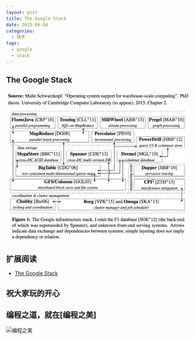 ```yaml
---
layout: post
title: The Google Stack
date: 2015-06-04
categories:
  - 技术
tags:
  - google
  - stack
---
```

## The Google Stack

![](/img/article/06/2015-06-04-the-google-stack.png)


## 扩展阅读

* [The Google Stack](http://malteschwarzkopf.de/research/assets/google-stack.pdf)


## 祝大家玩的开心

## 编程之道，就在[编程之美]

![编程之美](/img/weixin_qr.jpg)

